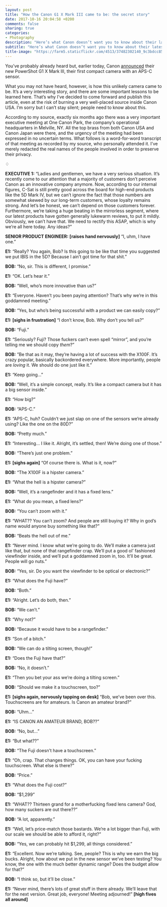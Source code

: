 ```yaml
---
layout: post
title: "How the Canon G1 X Mark III came to be: the secret story"
date: 2017-10-16 20:04:58 +0200
comments: false
sharing: true
categories: 
- Photography
description: "Here’s what Canon doesn’t want you to know about their latest compact camera."
subtitle: "Here’s what Canon doesn’t want you to know about their latest compact camera."
title-image: "https://farm5.staticflickr.com/4513/37482302140_9c3bdcc85a_o.jpg"
---
```


You’ve probably already heard but, earlier today, Canon [announced](https://www.usa.canon.com/internet/portal/us/home/about/newsroom/press-releases/press-release-details/2017/20171016-Powershot/20171016-Powershot) their new PowerShot G1 X Mark III, their first compact camera with an APS-C sensor.

What you may not have heard, however, is how this unlikely camera came to be. It’s a very interesting story, and there are some important lessons to be learned here. That’s why I’ve decided to come forward and publish this article, even at the risk of burning a very well-placed source inside Canon USA. I’m sorry but I can’t stay silent; people need to know about this.

According to my source, exactly six months ago there was a very important executive meeting at One Canon Park, the company’s operational headquarters in Melville, NY. All the top brass from both Canon USA and Canon Japan were there, and the urgency of the meeting had been expressed in no uncertain terms. What follows is a word-for-word transcript of that meeting as recorded by my source, who personally attended it. I’ve merely redacted the real names of the people involved in order to preserve their privacy.

<p class="card-separator">♢</p>

**EXECUTIVE 1:** “Ladies and gentlemen, we have a very serious situation. It’s recently come to our attention that a majority of customers don’t perceive Canon as an innovative company anymore. Now, according to our internal figures, C-Sat is still pretty good across the board for high-end products like the 5D Mark IV, but we can’t ignore the fact that those numbers are somewhat skewed by our long-term customers, whose loyalty remains strong. And let’s be honest, we can’t depend on those customers forever. Furthermore, we’re taking a huge beating in the mirrorless segment, where our latest products have gotten generally lukewarm reviews, to put it mildly. Obviously, we can’t have that. We need to rectify this ASAP, which is why we’re all here today. Any ideas?”

**SENIOR PRODUCT ENGINEER:** **[raises hand nervously]** “I, uhm, I have one.”

**E1:** “Really? You again, Bob? Is this going to be like that time you suggested we put IBIS in the 5D? Because I ain’t got time for that shit.”

**BOB:** “No, sir. This is different, I promise.”

**E1:** “OK. Let’s hear it.”

**BOB:** “Well, who’s more innovative than us?”

**E1:** “Everyone. Haven’t you been paying attention? That’s why we’re in this goddamned meeting.”

**BOB:** “Yes, but who’s being successful with a product we can easily copy?”

**E1:** **[sighs in frustration]** “I don’t know, Bob. Why don’t you tell us?”

**BOB:** “Fuji.”

**E1:** “Seriously? Fuji? Those fuckers can’t even spell “mirror”, and you’re telling me we should copy _them_?”

**BOB:** ”Be that as it may, they’re having a lot of success with the X100F. It’s crazy popular, basically backordered everywhere. More importantly, people are _loving_ it. We should do one just like it.”

**E1:** “Keep going...”

**BOB:** “Well, it’s a  simple concept, really. It’s like a compact camera but it has a big sensor inside.”

**E1:** “How big?”

**BOB:** “APS-C.”

**E1:** “APS-C, huh? Couldn’t we just slap on one of the sensors we’re already using? Like the one on the 80D?”

**BOB:** “Pretty much.”

**E1:** “Interesting... I like it. Alright, it’s settled, then! We’re doing one of those.”

**BOB:** “There’s just one problem.”

**E1:** **[sighs again]** “Of course there is. What is it, now?”

**BOB:** “The X100F is a hipster camera.”
 
**E1:** “What the hell is a hipster camera?”

**BOB:** “Well, it’s a rangefinder and it has a fixed lens.”

**E1:** “What do you mean, a fixed lens?”

**BOB:** “You can’t zoom with it.”

**E1:** “WHAT?? You can’t zoom? And people are still buying it? Why in god’s name would anyone buy something like that?”

**BOB:** “Beats the hell out of me.”

**E1:** “Never mind. I know what we’re going to do. We’ll make a camera just like that, but none of that rangefinder crap. We’ll put a good ol’ fashioned viewfinder inside, and we’ll put a goddamned zoom in, too. It’ll be great. People will go nuts.”

**BOB:** “Yes, sir. Do you want the viewfinder to be optical or electronic?”

**E1:** “What does the Fuji have?”

**BOB:** “Both.”

**E1:** “Alright. Let’s do both, then.”

**BOB:** “We can’t.”

**E1:** “Why not?”

**BOB:** “Because it would have to be a rangefinder.”

**E1:** “Son of a bitch.”

**BOB:** “We can do a tilting screen, though!”

**E1:** “Does the Fuji have that?”

**BOB:** “No, it doesn’t.”

**E1:** “Then you bet your ass we’re doing a tilting screen.”

**BOB:** “Should we make it a touchscreen, too?”

**E1:** **[sighs again, nervously tapping on desk]** “Bob, we’ve been over this. Touchscreens are for amateurs. Is Canon an amateur brand?”

**BOB:** “Uhm…”

**E1:** “IS CANON AN AMATEUR BRAND, BOB??”

**BOB:** “No, but…”

**E1:** “But what??”

**BOB:** “The Fuji doesn’t have a touchscreen.”

**E1:** “Oh, crap. That changes things. OK, you can have your fucking touchscreen. What else is there?”

**BOB:** “Price.”
 
**E1:** “What does the Fuji cost?”

**BOB:** “$1,299”

**E1:** “WHAT?? Thirteen grand for a motherfucking fixed lens camera? God, how many suckers are out there??”

**BOB:** “A lot, apparently.”

**E1:** “Well, let’s price-match those bastards. We’re a lot bigger than Fuji, with our scale we should be able to afford it, right?”

**BOB:** “Yes, we can probably hit $1,299, all things considered.”

**E1:** “Excellent. Now we’re talking. See, people? This is why we earn the big bucks. Alright, how about we put in the new sensor we’ve been testing? You know, the one with the much better dynamic range? Does the budget allow for that?”

**BOB:** “I think so, but it’ll be close.”

**E1:** “Never mind, there’s lots of great stuff in there already. We’ll leave that for the next version. Great job, everyone! Meeting adjourned!” **[high fives all around]**